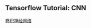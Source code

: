 ## Tensorflow Tutorial: CNN

[卷积神经网络](http://wiki.jikexueyuan.com/project/tensorflow-zh/tutorials/deep_cnn.html)

